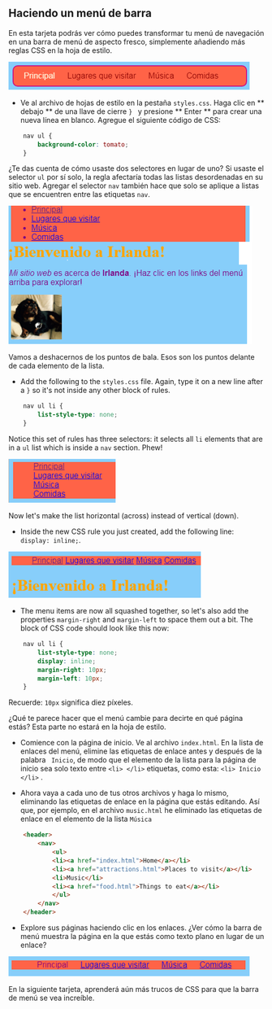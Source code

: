 ## Haciendo un menú de barra

En esta tarjeta podrás ver cómo puedes transformar tu menú de navegación en una barra de menú de aspecto fresco, simplemente añadiendo más reglas CSS en la hoja de estilo.

![Ejemplo de una barra de menú](images/egCoolMenuBar.png)

- Ve al archivo de hojas de estilo en la pestaña `styles.css`. Haga clic en ** debajo ** de una llave de cierre `} ` y presione ** Enter ** para crear una nueva línea en blanco. Agregue el siguiente código de CSS:

```css
    nav ul {
        background-color: tomato;
    }
```

¿Te das cuenta de cómo usaste dos selectores en lugar de uno? Si usaste el selector ` ul ` por sí solo, la regla afectaría todas las listas desordenadas en su sitio web. Agregar el selector ` nav ` también hace que solo se aplique a listas que se encuentren entre las etiquetas ` nav `.

![Lista con fondo rojo](images/egMenuBarFirstStyle.png)

Vamos a deshacernos de los puntos de bala. Esos son los puntos delante de cada elemento de la lista.

- Add the following to the `styles.css` file. Again, type it on a new line after a `}` so it's not inside any other block of rules.

```css
    nav ul li {
        list-style-type: none;
    }
```

Notice this set of rules has three selectors: it selects all `li` elements that are in a `ul` list which is inside a `nav` section. Phew!

![Lista con puntos de bala eliminados](images/egMenuBarNoBullets.png)

Now let's make the list horizontal (across) instead of vertical (down).

- Inside the new CSS rule you just created, add the following line: `display: inline;`.

![](images/egMenuBarInline.png)

- The menu items are now all squashed together, so let's also add the properties `margin-right` and `margin-left` to space them out a bit. The block of CSS code should look like this now:

```css
    nav ul li {
        list-style-type: none;
        display: inline;
        margin-right: 10px;
        margin-left: 10px;
    }
```

Recuerde: `10px` significa diez píxeles.

¿Qué te parece hacer que el menú cambie para decirte en qué página estás? Esta parte no estará en la hoja de estilo.

- Comience con la página de inicio. Ve al archivo `index.html`. En la lista de enlaces del menú, elimine las etiquetas de enlace antes y después de la palabra ` Inicio`, de modo que el elemento de la lista para la página de inicio sea solo texto entre `<li> </li>` etiquetas, como esta: `<li> Inicio </li>` .

- Ahora vaya a cada uno de tus otros archivos y haga lo mismo, eliminando las etiquetas de enlace en la página que estás editando. Así que, por ejemplo, en el archivo `music.html` he eliminado las etiquetas de enlace en el elemento de la lista `Música`

```html
    <header>
        <nav>
            <ul>
            <li><a href="index.html">Home</a></li>
            <li><a href="attractions.html">Places to visit</a></li>
            <li>Music</li>
            <li><a href="food.html">Things to eat</a></li>
            </ul>
        </nav>
    </header>
```

- Explore sus páginas haciendo clic en los enlaces. ¿Ver cómo la barra de menú muestra la página en la que estás como texto plano en lugar de un enlace? 

![Ejemplo de barra de menú que resalta la página actual](images/egMenuBarOnPage.png)

En la siguiente tarjeta, aprenderá aún más trucos de CSS para que la barra de menú se vea increíble.
